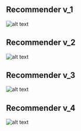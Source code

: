 ## Recommender v_1

![alt text](https://github.com/gionanide/Opinion_Recommendation/blob/master/Worksheet/keras_implementation/recommenders/recommender_v1.png)


## Recommender v_2

![alt text](https://github.com/gionanide/Opinion_Recommendation/blob/master/Worksheet/keras_implementation/recommenders/recommender_v2.png)


## Recommender v_3

![alt text](https://github.com/gionanide/Opinion_Recommendation/blob/master/Worksheet/keras_implementation/recommenders/recommender_v3.png)


## Recommender v_4

![alt text](https://github.com/gionanide/Opinion_Recommendation/blob/master/Worksheet/keras_implementation/recommenders/recommender_v4.png)
